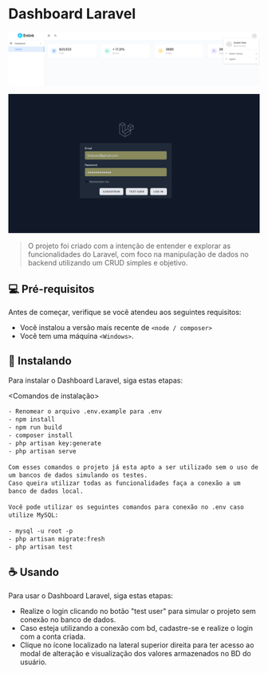 # Dashboard Laravel

![Screenshot](public/assets/images/laravel.PNG)

![Screenshot](public/assets/images/laravel2.PNG)

> O projeto foi criado com a intenção de entender e explorar as funcionalidades do Laravel, com foco na manipulação de dados no backend utilizando um CRUD simples e objetivo.

## 💻 Pré-requisitos

Antes de começar, verifique se você atendeu aos seguintes requisitos:

* Você instalou a versão mais recente de `<node / composer>`
* Você tem uma máquina `<Windows>`.

## 🚀 Instalando

Para instalar o Dashboard Laravel, siga estas etapas:

<Comandos de instalação>
```
- Renomear o arquivo .env.example para .env
- npm install
- npm run build 
- composer install
- php artisan key:generate
- php artisan serve

Com esses comandos o projeto já esta apto a ser utilizado sem o uso de um bancos de dados simulando os testes. 
Caso queira utilizar todas as funcionalidades faça a conexão a um banco de dados local.

Você pode utilizar os seguintes comandos para conexão no .env caso utilize MySQL:

- mysql -u root -p
- php artisan migrate:fresh
- php artisan test

```

## ☕ Usando

Para usar o Dashboard Laravel, siga estas etapas:

- Realize o login clicando no botão "test user" para simular o projeto sem conexão no banco de dados.
- Caso esteja utilizando a conexão com bd, cadastre-se e realize o login com a conta criada.
- Clique no ícone localizado na lateral superior direita para ter acesso ao modal de alteração e visualização dos valores armazenados no BD do usuário.


